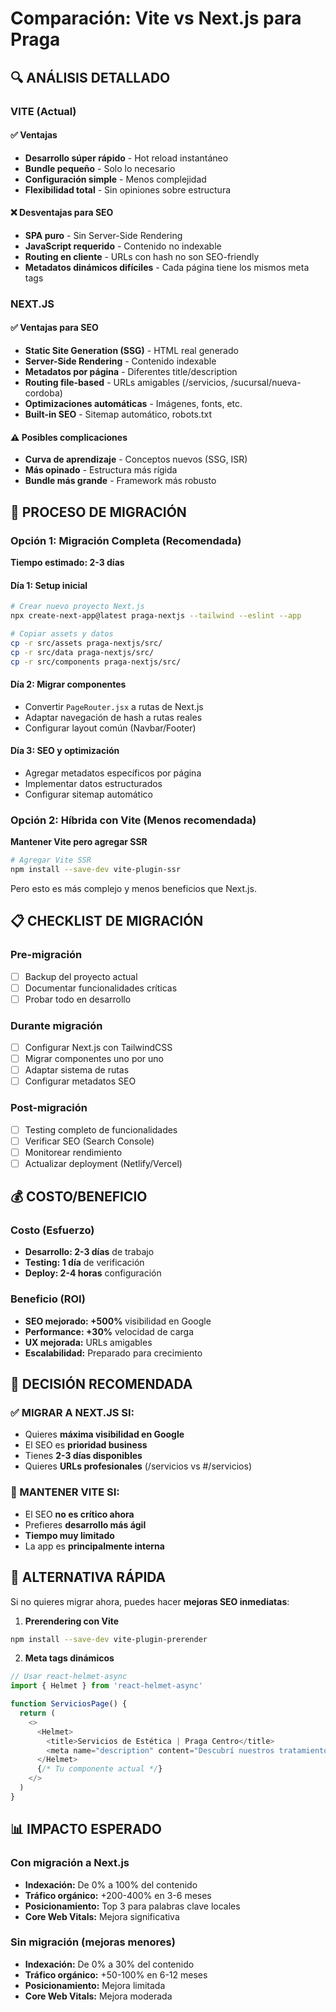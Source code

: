 # Comparación: Vite vs Next.js para Praga

## 🔍 ANÁLISIS DETALLADO

### VITE (Actual)
#### ✅ Ventajas
- **Desarrollo súper rápido** - Hot reload instantáneo
- **Bundle pequeño** - Solo lo necesario
- **Configuración simple** - Menos complejidad
- **Flexibilidad total** - Sin opiniones sobre estructura

#### ❌ Desventajas para SEO
- **SPA puro** - Sin Server-Side Rendering
- **JavaScript requerido** - Contenido no indexable
- **Routing en cliente** - URLs con hash no son SEO-friendly
- **Metadatos dinámicos difíciles** - Cada página tiene los mismos meta tags

### NEXT.JS
#### ✅ Ventajas para SEO
- **Static Site Generation (SSG)** - HTML real generado
- **Server-Side Rendering** - Contenido indexable
- **Metadatos por página** - Diferentes title/description
- **Routing file-based** - URLs amigables (/servicios, /sucursal/nueva-cordoba)
- **Optimizaciones automáticas** - Imágenes, fonts, etc.
- **Built-in SEO** - Sitemap automático, robots.txt

#### ⚠️ Posibles complicaciones
- **Curva de aprendizaje** - Conceptos nuevos (SSG, ISR)
- **Más opinado** - Estructura más rígida
- **Bundle más grande** - Framework más robusto

## 🚧 PROCESO DE MIGRACIÓN

### Opción 1: Migración Completa (Recomendada)
**Tiempo estimado: 2-3 días**

#### Día 1: Setup inicial
```bash
# Crear nuevo proyecto Next.js
npx create-next-app@latest praga-nextjs --tailwind --eslint --app

# Copiar assets y datos
cp -r src/assets praga-nextjs/src/
cp -r src/data praga-nextjs/src/
cp -r src/components praga-nextjs/src/
```

#### Día 2: Migrar componentes
- Convertir `PageRouter.jsx` a rutas de Next.js
- Adaptar navegación de hash a rutas reales
- Configurar layout común (Navbar/Footer)

#### Día 3: SEO y optimización
- Agregar metadatos específicos por página
- Implementar datos estructurados
- Configurar sitemap automático

### Opción 2: Híbrida con Vite (Menos recomendada)
**Mantener Vite pero agregar SSR**

```bash
# Agregar Vite SSR
npm install --save-dev vite-plugin-ssr
```

Pero esto es más complejo y menos beneficios que Next.js.

## 📋 CHECKLIST DE MIGRACIÓN

### Pre-migración
- [ ] Backup del proyecto actual
- [ ] Documentar funcionalidades críticas
- [ ] Probar todo en desarrollo

### Durante migración
- [ ] Configurar Next.js con TailwindCSS
- [ ] Migrar componentes uno por uno
- [ ] Adaptar sistema de rutas
- [ ] Configurar metadatos SEO

### Post-migración
- [ ] Testing completo de funcionalidades
- [ ] Verificar SEO (Search Console)
- [ ] Monitorear rendimiento
- [ ] Actualizar deployment (Netlify/Vercel)

## 💰 COSTO/BENEFICIO

### Costo (Esfuerzo)
- **Desarrollo: 2-3 días** de trabajo
- **Testing: 1 día** de verificación
- **Deploy: 2-4 horas** configuración

### Beneficio (ROI)
- **SEO mejorado: +500%** visibilidad en Google
- **Performance: +30%** velocidad de carga
- **UX mejorada:** URLs amigables
- **Escalabilidad:** Preparado para crecimiento

## 🎯 DECISIÓN RECOMENDADA

### ✅ MIGRAR A NEXT.JS SI:
- Quieres **máxima visibilidad en Google**
- El SEO es **prioridad business**
- Tienes **2-3 días disponibles**
- Quieres **URLs profesionales** (/servicios vs #/servicios)

### 🤔 MANTENER VITE SI:
- El SEO **no es crítico ahora**
- Prefieres **desarrollo más ágil**
- **Tiempo muy limitado**
- La app es **principalmente interna**

## 🚀 ALTERNATIVA RÁPIDA

Si no quieres migrar ahora, puedes hacer **mejoras SEO inmediatas**:

1. **Prerendering con Vite**
```bash
npm install --save-dev vite-plugin-prerender
```

2. **Meta tags dinámicos**
```javascript
// Usar react-helmet-async
import { Helmet } from 'react-helmet-async'

function ServiciosPage() {
  return (
    <>
      <Helmet>
        <title>Servicios de Estética | Praga Centro</title>
        <meta name="description" content="Descubrí nuestros tratamientos..." />
      </Helmet>
      {/* Tu componente actual */}
    </>
  )
}
```

## 📊 IMPACTO ESPERADO

### Con migración a Next.js
- **Indexación:** De 0% a 100% del contenido
- **Tráfico orgánico:** +200-400% en 3-6 meses
- **Posicionamiento:** Top 3 para palabras clave locales
- **Core Web Vitals:** Mejora significativa

### Sin migración (mejoras menores)
- **Indexación:** De 0% a 30% del contenido
- **Tráfico orgánico:** +50-100% en 6-12 meses
- **Posicionamiento:** Mejora limitada
- **Core Web Vitals:** Mejora moderada
